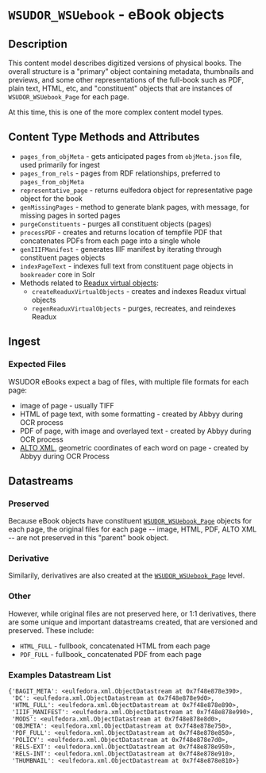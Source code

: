 # `WSUDOR_WSUebook` - eBook objects

## Description

This content model describes digitized versions of physical books.  The overall structure is a "primary" object containing metadata, thumbnails and previews, and some other representations of the full-book such as PDF, plain text, HTML, etc, and "constituent" objects that are instances of `WSUDOR_WSUebook_Page` for each page.

At this time, this is one of the more complex content model types.  

## Content Type Methods and Attributes

 * `pages_from_objMeta` - gets anticipated pages from `objMeta.json` file, used primarily for ingest
 * `pages_from_rels` - pages from RDF relationships, preferred to `pages_from_objMeta`
 * `representative_page` - returns eulfedora object for representative page object for the book
 * `genMissingPages` - method to generate blank pages, with message, for missing pages in sorted pages
 * `purgeConstituents` - purges all constituent objects (pages)
 * `processPDF` - creates and returns location of tempfile PDF that concatenates PDFs from each page into a single whole
 * `genIIIFManifest` - generates IIIF manifest by iterating through constituent pages objects
 * `indexPageText` - indexes full text from constituent page objects in `bookreader` core in Solr
 * Methods related to [Readux virtual objects](WSUDOR_Readux.md):
   * `createReaduxVirtualObjects` - creates and indexes Readux virtual objects
   * `regenReaduxVirtualObjects` - purges, recreates, and reindexes Readux

## Ingest

### Expected Files

WSUDOR eBooks expect a bag of files, with multiple file formats for each page:

 * image of page - usually TIFF
 * HTML of page text, with some formatting - created by Abbyy during OCR process
 * PDF of page, with image and overlayed text - created by Abbyy during OCR process
 * [ALTO XML](https://www.loc.gov/standards/alto/), geometric coordinates of each word on page - created by Abbyy during OCR Process

## Datastreams

### Preserved

Because eBook objects have constituent [`WSUDOR_WSUebook_Page`](WSUDOR_WSUebook_Page.md) objects for each page, the original files for each page -- image, HTML, PDF, ALTO XML -- are not preserved in this "parent" book object.

### Derivative

Similarily, derivatives are also created at the [`WSUDOR_WSUebook_Page`](WSUDOR_WSUebook_Page.md) level.

### Other

However, while original files are not preserved here, or 1:1 derivatives, there are some unique and important datastreams created, that are versioned and preserved.  These include:

 * `HTML_FULL` - fullbook, concatenated HTML from each page
 * `PDF_FULL` - fullbook_ concatenated PDF from each page

### Examples Datastream List

    {'BAGIT_META': <eulfedora.xml.ObjectDatastream at 0x7f48e878e390>,
     'DC': <eulfedora.xml.ObjectDatastream at 0x7f48e878e9d0>,
     'HTML_FULL': <eulfedora.xml.ObjectDatastream at 0x7f48e878e890>,
     'IIIF_MANIFEST': <eulfedora.xml.ObjectDatastream at 0x7f48e878e990>,
     'MODS': <eulfedora.xml.ObjectDatastream at 0x7f48e878e8d0>,
     'OBJMETA': <eulfedora.xml.ObjectDatastream at 0x7f48e878e750>,
     'PDF_FULL': <eulfedora.xml.ObjectDatastream at 0x7f48e878e850>,
     'POLICY': <eulfedora.xml.ObjectDatastream at 0x7f48e878e7d0>,
     'RELS-EXT': <eulfedora.xml.ObjectDatastream at 0x7f48e878e950>,
     'RELS-INT': <eulfedora.xml.ObjectDatastream at 0x7f48e878e910>,
     'THUMBNAIL': <eulfedora.xml.ObjectDatastream at 0x7f48e878e810>}

